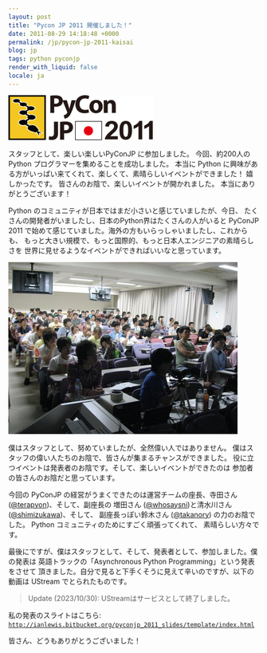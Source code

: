 ```yaml
---
layout: post
title: "Pycon JP 2011 開催しました！"
date: 2011-08-29 14:18:48 +0000
permalink: /jp/pycon-jp-2011-kaisai
blog: jp
tags: python pyconjp
render_with_liquid: false
locale: ja
---
```


![PyConJP](/assets/images/661/logo_small.png)

スタッフとして、楽しい楽しいPyConJP に参加しました。 今回、約200人の Python プログラマーを集めることを成功しました。 本当に
Python に興味がある方がいっぱい来てくれて、楽しくて、素晴らしいイベントができました！ 嬉しかったです。
皆さんのお陰で、楽しいイベントが開かれました。 本当にありがとうございます！

Python のコミュニティが日本ではまだ小さいと感じていましたが、今日、
たくさんの開発者がいましたし、日本のPython界はたくさんの人がいると
PyConJP 2011 で始めて感じていました。海外の方もいらっしゃいましたし、これからも、
もっと大きい規模で、もっと国際的、もっと日本人エンジニアの素晴らしさを
世界に見せるようなイベントができればいいなと思っています。

[![](/assets/images/662/audience_medium.jpg)](/assets/images/662/audience.jpg)

僕はスタッフとして、努めていましたが、全然偉い人ではありません。 僕はスタッフの偉い人たちのお陰で、皆さんが集まるチャンスができました。
役に立つイベントは発表者のお陰です。そして、楽しいイベントができたのは 参加者の皆さんのお陰だと思っています。

今回の PyConJP の経営がうまくできたのは運営チームの座長、寺田さん
([@terapyon](http://twitter.com/terapyon))、そして、副座長の 増田さん
([@whosaysni](http://twitter.com/whosaysni))と清水川さん
([@shimizukawa](https://twitter.com/#!/shimizukawa))、そして、 副座長っぽい鈴木さん
([@takanory](https://twitter.com/takanory)) の力のお陰でした。 Python
コミュニティのためにすごく頑張ってくれて、 素晴らしい方々です。

最後にですが、僕はスタッフとして、そして、発表者として、参加しました。僕の発表は
英語トラックの「Asynchronous Python Programming」という発表をさせて
頂きました。自分で見ると下手くそうに見えて辛いのですが、以下の動画は UStream
でとられたものです。

> Update (2023/10/30): UStreamはサービスとして終了しました。

私の発表のスライトはこちら: [`http://ianlewis.bitbucket.org/pyconjp_2011_slides/template/index.html`](http://ianlewis.bitbucket.org/pyconjp_2011_slides/template/index.html)

皆さん、どうもありがとうございました！
